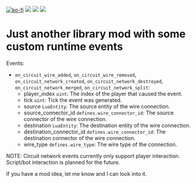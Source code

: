 [![ko-fi](https://img.shields.io/badge/Ko--fi-Donate%20-hotpink?logo=kofi&logoColor=white&style=for-the-badge)](https://ko-fi.com/protocol1903) [![](https://img.shields.io/badge/dynamic/json?color=orange&label=Factorio&query=downloads_count&suffix=%20downloads&url=https%3A%2F%2Fmods.factorio.com%2Fapi%2Fmods%2Fperel&style=for-the-badge)](https://mods.factorio.com/mod/perel) [![](https://img.shields.io/badge/Discord-Community-blue?style=for-the-badge)](https://discord.gg/K3fXMGVc4z) [![](https://img.shields.io/badge/Github-Source-green?style=for-the-badge)](https://github.com/protocol-1903/perel)

# Just another library mod with some custom runtime events

Events:
- `on_circuit_wire_added`, `on_circuit_wire_removed`, `on_circuit_network_created`, `on_circuit_network_destroyed`, `on_circuit_network_merged`, `on_circuit_network_split`:
    - player_index `uint`: The index of the player that caused the event.
    - tick `uint`: Tick the event was generated.
    - source `LuaEntity`: The source entity of the wire connection.
    - source_connector_id `defines.wire_connector_id`: The source connector of the wire connection.
    - destination `LuaEntity`: The destination entity of the wire connection.
    - destination_connector_id `defines.wire_connector_id`: The destination connector of the wire connection.
    - wire_type `defines.wire_type`: The wire type of the connection.

NOTE: Circuit network events currently only support player interaction. Script/bot interaction is planned for the future.

If you have a mod idea, let me know and I can look into it.